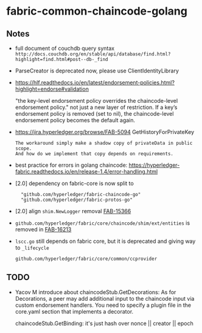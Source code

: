 # fabric-common-chaincode-golang

## Notes

- full document of couchdb query syntax ```http://docs.couchdb.org/en/stable/api/database/find.html?highlight=find.html#post--db-_find```
- ParseCreator is deprecated now, please use ClientIdentityLibrary
- https://hlf.readthedocs.io/en/latest/endorsement-policies.html?highlight=endorse#validation

  "the key-level endorsement policy overrides the chaincode-level endorsement policy." not just a new layer of restriction.
  If a key’s endorsement policy is removed (set to nil), the chaincode-level endorsement policy becomes the default again.
- https://jira.hyperledger.org/browse/FAB-5094 GetHistoryForPrivateKey
  
      The workaround simply make a shadow copy of privateData in public scope. 
      And how do we implement that copy depends on requirements.
- best practice for errors in golang chaincode: https://hyperledger-fabric.readthedocs.io/en/release-1.4/error-handling.html
- [2.0] dependency on fabric-core is now split to 
    ```
      "github.com/hyperledger/fabric-chaincode-go"
      "github.com/hyperledger/fabric-protos-go"
    ```
- [2.0] align `shim.NewLogger` removal [FAB-15366](https://jira.hyperledger.org/browse/FAB-15366)
- `github.com/hyperledger/fabric/core/chaincode/shim/ext/entities` is removed in [FAB-16213](https://jira.hyperledger.org/browse/FAB-16213)
- `lscc.go` still depends on fabric core, but it is deprecated and giving way to `_lifecycle`
    ```http request
    github.com/hyperledger/fabric/core/common/ccprovider
    ```
## TODO

- Yacov M introduce about
    chaincodeStub.GetDecorations: As for Decorations, a peer may add additional input to the chaincode input via custom endorsement handlers.
    You need to specify a plugin file in the core.yaml section that implements a decorator.

    chaincodeStub.GetBinding: it's just hash over nonce || creator || epoch
 

    

